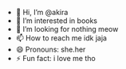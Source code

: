- 👋 Hi, I’m @akira
- 👀 I’m interested in books
- 💞️ I’m looking for nothing meow
- 📫 How to reach me idk jaja
- 😄 Pronouns: she.her
- ⚡ Fun fact: i love me tho

<!---
akiragirl1/akiragirl1 is a ✨ special ✨ repository because its `README.md` (this file) appears on your GitHub profile.
You can click the Preview link to take a look at your changes.
--->
